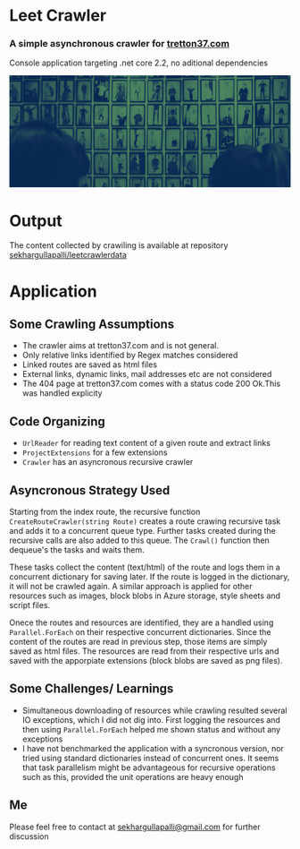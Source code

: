 # Leet Crawler
### A simple asynchronous crawler for [tretton37.com](https://tretton37.com/)
Console application targeting .net core 2.2, no aditional dependencies

<img src='https://raw.githubusercontent.com/sekhargullapalli/leetcrawlerdata/master/assets/i/join.jpg' width='800' height='200'/>

# Output
The content collected by crawiling is available at repository [sekhargullapalli/leetcrawlerdata](https://github.com/sekhargullapalli/leetcrawlerdata)

# Application
## Some Crawling Assumptions
* The crawler aims at tretton37.com and is not general. 
* Only relative links identified by Regex matches considered
* Linked routes are saved as html files
* External links, dynamic links, mail addresses etc are not considered
* The 404 page at tretton37.com comes with a status code 200 Ok.This was handled explicity

## Code Organizing
* `UrlReader` for reading text content of a given route and extract links
* `ProjectExtensions` for a few extensions
* `Crawler` has an asyncronous recursive crawler

## Asyncronous Strategy Used
Starting from the index route, the recursive function `CreateRouteCrawler(string Route)` creates a route crawing recursive task and adds it to a concurrent queue type. Further tasks created during the recursive calls are also added to this queue. The `Crawl()` function then dequeue's the tasks and waits them.

These tasks collect the content (text/html) of the route and logs them in a concurrent dictionary for saving later. If the route is logged in the dictionary, it will not be crawled again. A similar approach is applied for other resources such as images, block blobs in Azure storage, style sheets and script files.

Onece the routes and resources are identified, they are a handled using `Parallel.ForEach` on their respective concurrent dictionaries. Since the content of the routes are read in previous step, those items are simply saved as html files. The resources are read from their respective urls and saved with the apporpiate extensions (block blobs are saved as png files).  

## Some Challenges/ Learnings
* Simultaneous downloading of resources while crawling resulted several IO exceptions, which I did not dig into. First logging the resources and then using `Parallel.ForEach` helped me shown status and without any exceptions
* I have not benchmarked the application with a syncronous version, nor tried using standard dictionaries instead of concurrent ones. It seems that task parallelism might be advantageous for recursive operations such as this, provided the unit operations are heavy enough

## Me
Please feel free to contact at [sekhargullapalli@gmail.com](mailto:\\sekhargullapalli@gmail.com) for further discussion




